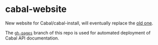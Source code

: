 cabal-website
=============

New website for Cabal/cabal-install, will eventually replace the [old one](http://www.haskell.org/cabal/).

The [`gh-pages`](https://github.com/haskell/cabal-website/tree/gh-pages) branch of this repo is used for automated deployment of Cabal API documentation.
